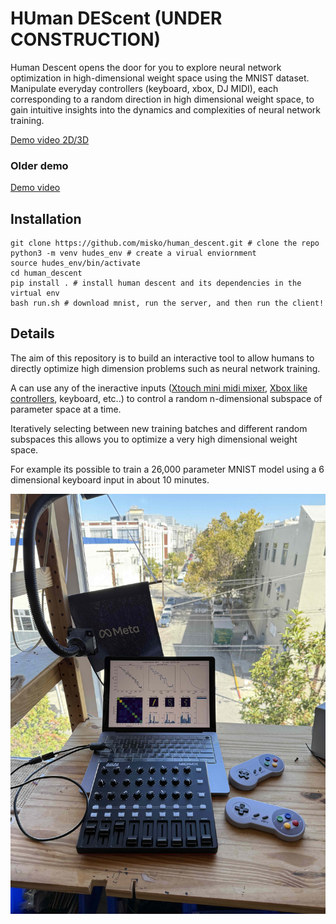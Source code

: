 # HUman DEScent (UNDER CONSTRUCTION)

Human Descent opens the door for you to explore neural network optimization in high-dimensional weight space using the MNIST dataset. Manipulate everyday controllers (keyboard, xbox, DJ MIDI), each corresponding to a random direction in high dimensional weight space, to gain intuitive insights into the dynamics and complexities of neural network training.

[Demo video 2D/3D](https://youtu.be/VtF9dwoNQ_0)

### Older demo
[Demo video](https://youtu.be/mqAmaBP3-Q4)

## Installation

```
git clone https://github.com/misko/human_descent.git # clone the repo
python3 -m venv hudes_env # create a virual enviornment
source hudes_env/bin/activate 
cd human_descent
pip install . # install human descent and its dependencies in the virtual env
bash run.sh # download mnist, run the server, and then run the client!
```

## Details 

The aim of this repository is to build an interactive tool to allow humans to directly
optimize high dimension problems such as neural network training.

A can use any of the ineractive inputs ([Xtouch mini midi mixer](https://www.amazon.com/gp/product/B013JLZCLS), [Xbox like controllers](https://www.amazon.com/gp/product/B091Y7HHS1), keyboard, etc..) to control a random n-dimensional subspace of parameter space at a time. 

Iteratively selecting between new training batches and different random subspaces this allows you to optimize a very high dimensional weight space.

For example its possible to train a 26,000 parameter MNIST model using a 6 dimensional keyboard input in about 10 minutes.

![Example snapshot](images/01_demo.jpg)

